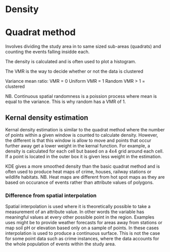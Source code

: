 # Density

# Quadrat method
Involves dividing the study area in to same sized sub-areas (quadrats) and counting the events falling insidde each. 

The density is calculated and is often used to plot a histogram.

The VMR is the way to decide whether or not the data is clustered

Variance mean ratio:
VMR = 0 Uniform
VMR = 1 Random
VMR > 1 = clustered

NB. Continuous spatial randomness is a poission process where mean is equal to the variance. This is why random has a VMR of 1.

## Kernal density estimation

Kernal density estimation is similar to the quadrat method where the number of points within a given window is counted to calculate density. However, the different is that this window is allow to move and points that occur further away get a lower weight in the kernal function. For example, a density is calculated for each cell but based on a 4x4 grid around each cell. If a point is located in the outer box it is given less weight in the estimation. 

KDE gives a more smoothed density than the basic quadrat method and is often used to produce heat maps of crime, houses, railway stations or wildlife habitats. NB. Heat maps are different from hot spot maps as they are based on occurance of events rather than attribute values of polygons. 

### Difference from spatial interpolation

Spatial interpolation is used where it is theoretically possible to take a measurement of an attribute value. In other words the variable has meaningful values at every other possible point in the region. Examples uses might be to provide weather forecasts for areas away from stations or map soil pH or elevation based only on a sample of points. In these cases interpolation is used to produce a continuous surface. This is not the case for some point data such as crime instances, where the data accounts for the whole population of events within the study area.
